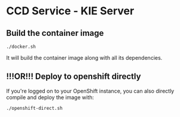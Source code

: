 # CCD Service - KIE Server

## Build the container image

```shell
./docker.sh
```

It will build the container image along with all its dependencies.

## !!!OR!!! Deploy to openshift directly

If you're logged on to your OpenShift instance, you can also directly compile and deploy the image with:

```shell
./openshift-direct.sh
```
